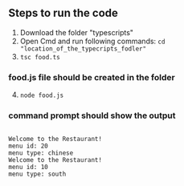## Steps to run the code

1. Download the folder "typescripts"
2. Open Cmd and run following commands: <code>cd "location_of_the_typecripts_fodler"</code>
3. <code>tsc food.ts</code>
### food.js file should be created in the folder

4. <code>node food.js</code>

### command prompt should show the output
<pre>
<code>
Welcome to the Restaurant!
menu id: 20
menu type: chinese
Welcome to the Restaurant!
menu id: 10
menu type: south
</code>
</pre>
